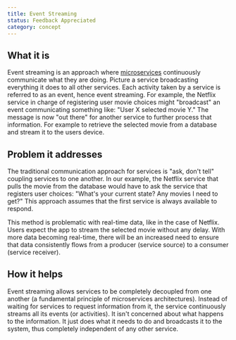 ```yaml
---
title: Event Streaming
status: Feedback Appreciated
category: concept
---
```


## What it is

Event streaming is an approach where [microservices](/microservices/) continuously communicate what they are doing. 
Picture a service broadcasting everything it does to all other services. 
Each activity taken by a service is referred to as an event, hence event streaming. 
For example, the Netflix service in charge of registering user movie choices might "broadcast" an event communicating something like: "User X selected movie Y."
The message is now "out there" for another service to further process that information. For example to retrieve the selected movie from a database and stream it to the users device.

## Problem it addresses

The traditional communication approach for services is "ask, don't tell" coupling services to one another. 
In our example, the Netflix service that pulls the movie from the database would have to ask the service that registers user choices: 
"What's your current state? Any movies I need to get?" 
This approach assumes that the first service is always available to respond.

This method is problematic with real-time data, like in the case of Netflix. 
Users expect the app to stream the selected movie without any delay. 
With more data becoming real-time, there will be an increased need to ensure that data consistently flows from a producer (service source) to a consumer (service receiver).

## How it helps
Event streaming allows services to be completely decoupled from one another (a fundamental principle of microservices architectures). 
Instead of waiting for services to request information from it, the service continuously streams all its events (or activities). 
It isn't concerned about what happens to the information. 
It just does what it needs to do and broadcasts it to the system, thus completely independent of any other service. 
